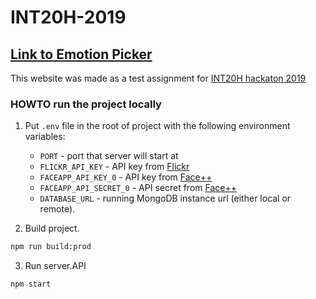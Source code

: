 # INT20H-2019

## [Link to Emotion Picker](https://emotionpicker.herokuapp.com/)

This website was made as a test assignment for
[INT20H hackaton 2019](http://int20h.best-kyiv.org/)

### HOWTO run the project locally

1. Put `.env` file in the root of project with the following environment variables:
    * `PORT` - port that server will start at
    * `FLICKR_API_KEY` - API key from [Flickr](https://www.flickr.com/services/api/)
    * `FACEAPP_API_KEY_0` - API key from [Face++](https://www.faceplusplus.com/)
    * `FACEAPP_API_SECRET_0` - API secret from [Face++](https://www.faceplusplus.com/)
    * `DATABASE_URL` - running MongoDB instance url (either local or remote).

2. Build project.

```bash
npm run build:prod
```

3. Run server.API

```bash
npm start
```